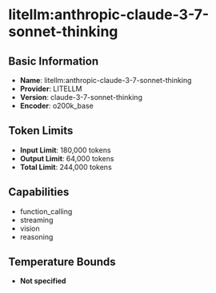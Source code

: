 # litellm:anthropic-claude-3-7-sonnet-thinking

## Basic Information
- **Name**: litellm:anthropic-claude-3-7-sonnet-thinking
- **Provider**: LITELLM
- **Version**: claude-3-7-sonnet-thinking
- **Encoder**: o200k_base

## Token Limits
- **Input Limit**: 180,000 tokens
- **Output Limit**: 64,000 tokens
- **Total Limit**: 244,000 tokens

## Capabilities
- function_calling
- streaming
- vision
- reasoning


## Temperature Bounds
- **Not specified**






